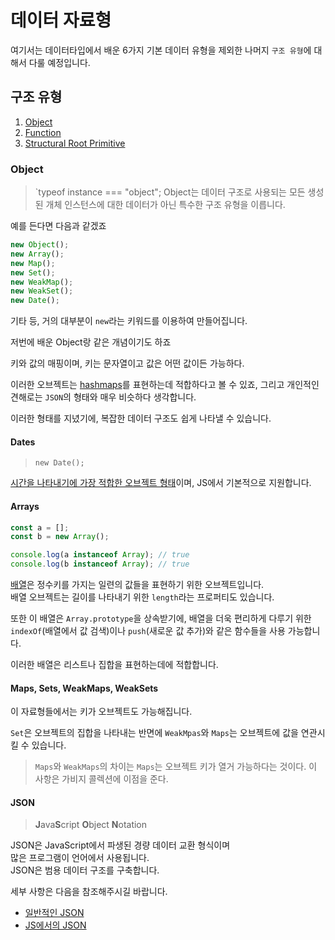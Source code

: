 # 데이터 자료형

여기서는 데이터타입에서 배운 6가지 기본 데이터 유형을 제외한 나머지 `구조 유형`에 대해서 다룰 예정입니다.

## 구조 유형

1. [Object](#Object)
2. [Function](#Function)
3. [Structural Root Primitive](#Structural-Root-Primitive)

### Object

> `typeof instance === "object";
> Object는 데이터 구조로 사용되는 모든 생성된 개체 인스턴스에 대한 데이터가 아닌 특수한 구조 유형을 이릅니다.

예를 든다면 다음과 같겠죠

```js
new Object();
new Array();
new Map();
new Set();
new WeakMap();
new WeakSet();
new Date();
```

기타 등, 거의 대부분이 `new`라는 키워드를 이용하여 만들어집니다.

저번에 배운 Object랑 같은 개념이기도 하죠

키와 값의 매핑이며, 키는 문자열이고 값은 어떤 값이든 가능하다.

이러한 오브젝트는 [hashmaps](https://en.wikipedia.org/wiki/Hash_table)를 표현하는데 적합하다고 볼 수 있죠,
그리고 개인적인 견해로는 `JSON`의 형태와 매우 비슷하다 생각합니다.

이러한 형태를 지녔기에, 복잡한 데이터 구조도 쉽게 나타낼 수 있습니다.

#### Dates

> `new Date();`

[시간을 나타내기에 가장 적합한 오브젝트 형태](https://developer.mozilla.org/ko/docs/Web/JavaScript/Reference/Global_Objects/Date)이며, JS에서 기본적으로 지원합니다.

#### Arrays

```js
const a = [];
const b = new Array();

console.log(a instanceof Array); // true
console.log(b instanceof Array); // true
```

[배열](https://developer.mozilla.org/ko/docs/Web/JavaScript/Reference/Global_Objects/Array)은 정수키를 가지는 일련의 값들을 표현하기 위한 오브젝트입니다.  
배열 오브젝트는 길이를 나타내기 위한 `length`라는 프로퍼티도 있습니다.

또한 이 배열은 `Array.prototype`을 상속받기에, 배열을 더욱 편리하게 다루기 위한 `indexOf`(배열에서 값 검색)이나 `push`(새로운 값 추가)와 같은 함수들을 사용 가능합니다.

이러한 배열은 리스트나 집합을 표현하는데에 적합합니다.

#### Maps, Sets, WeakMaps, WeakSets

이 자료형들에서는 키가 오브젝트도 가능해집니다.

`Set`은 오브젝트의 집합을 나타내는 반면에 `WeakMpas`와 `Maps`는 오브젝트에 값을 연관시킬 수 있습니다.

> `Maps`와 `WeakMaps`의 차이는 `Maps`는 오브젝트 키가 열거 가능하다는 것이다.
> 이 사항은 가비지 콜렉션에 이점을 준다.

#### JSON

> **J**ava**S**cript **O**bject **N**otation

JSON은 JavaScript에서 파생된 경량 데이터 교환 형식이며  
많은 프로그램이 언어에서 사용됩니다.  
JSON은 범용 데이터 구조를 구축합니다.

세부 사항은 다음을 참조해주시길 바랍니다.

- [일반적인 JSON](https://developer.mozilla.org/ko/docs/Glossary/JSON)
- [JS에서의 JSON](https://developer.mozilla.org/ko/docs/Web/JavaScript/Reference/Global_Objects/JSON)
